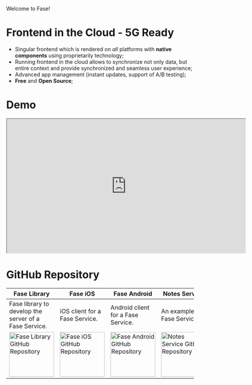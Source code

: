 Welcome to Fase!

# Frontend in the Cloud - 5G Ready

  * Singular frontend which is rendered on _all_ platforms with **native components** using proprietarily technology;
  * Running frontend in the cloud allows to synchronize not only data, but entire context and provide synchronized and seamless user experience;
  * Advanced app management (instant updates, support of A/B testing);
  * **Free** and **Open Source**;

# Demo

<iframe src="https://www.youtube.com/embed/hb64nMG7QWY" width="640" height="360" allowfullscreen="allowfullscreen"></iframe>

# GitHub Repository

|Fase Library|Fase iOS|Fase Android|Notes Service|
|------------|--------|------------|-------------|
|Fase library to develop the server of a Fase Service.|iOS client for a Fase Service.|Android client for a Fase Service.|An example of Fase Service.|
|<a href='https://github.com/igushev/fase_lib'><img alt='Fase Library GitHub Repository' src='../images/examples/GitHub-Mark-120px-plus.png' width='120' height='120'></a>|<a href='https://github.com/igushev/fase_ios'><img alt='Fase iOS GitHub Repository' src='../images/examples/GitHub-Mark-120px-plus.png' width='120' height='120'></a>|<a href='https://github.com/igushev/fase_android'><img alt='Fase Android GitHub Repository' src='../images/examples/GitHub-Mark-120px-plus.png' width='120' height='120'></a>|<a href='https://github.com/igushev/notes_fase'><img alt='Notes Service GitHub Repository' src='../images/examples/GitHub-Mark-120px-plus.png' width='120' height='120'></a>|
